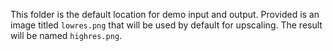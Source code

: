 This folder is the default location for demo input and output. Provided is an image titled `lowres.png` that will be used by default for upscaling. The result will be named `highres.png`.